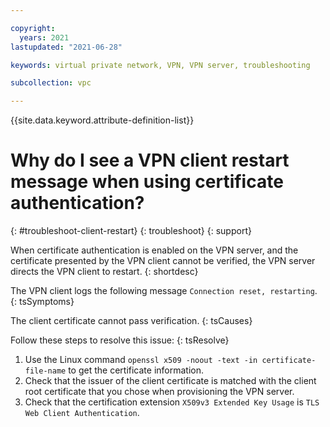 ```yaml
---

copyright:
  years: 2021
lastupdated: "2021-06-28"

keywords: virtual private network, VPN, VPN server, troubleshooting

subcollection: vpc

---
```


{{site.data.keyword.attribute-definition-list}}

# Why do I see a VPN client restart message when using certificate authentication?
{: #troubleshoot-client-restart}
{: troubleshoot}
{: support}

When certificate authentication is enabled on the VPN server, and the certificate presented by the VPN client cannot be verified, the VPN server directs the VPN client to restart.
{: shortdesc}

The VPN client logs the following message `Connection reset, restarting`.
{: tsSymptoms}

The client certificate cannot pass verification.
{: tsCauses}

Follow these steps to resolve this issue:
{: tsResolve}

1. Use the Linux command `openssl x509 -noout -text -in certificate-file-name` to get the certificate information.
1. Check that the issuer of the client certificate is matched with the client root certificate that you chose when provisioning the VPN server.
1. Check that the certification extension `X509v3 Extended Key Usage` is `TLS Web Client Authentication`.
